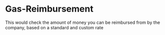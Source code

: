 # Gas-Reimbursement
This would check the amount of money you can be reimbursed from by the company, based on a standard and custom rate
